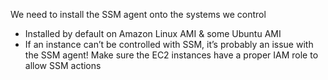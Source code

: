 

We need to install the SSM agent onto the systems we control
  - Installed by default on Amazon Linux AMI & some Ubuntu AMI
  - If an instance can’t be controlled with SSM, it’s probably an issue with the SSM agent!
Make sure the EC2 instances have a proper IAM role to allow SSM actions
